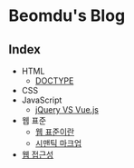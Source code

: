 Beomdu's Blog
=============================
## Index
- HTML
  - [DOCTYPE](./DOCTYPE/index.html)
- CSS
- JavaScript
  - [jQuery VS Vue.js](./jQuery-VS-Vue-js/index.html)
- 웹 표준
  - [웹 표준이란](./Web-Accessibility/index.html)
  - [시맨틱 마크업](./Semantic-Markup/index.html)
- [웹 접근성](./Web-Standard/index.html)